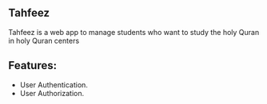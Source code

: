## Tahfeez

Tahfeez is a web app to manage students who want to study the holy Quran in holy Quran centers

## Features:

 * User Authentication.
 * User Authorization.
